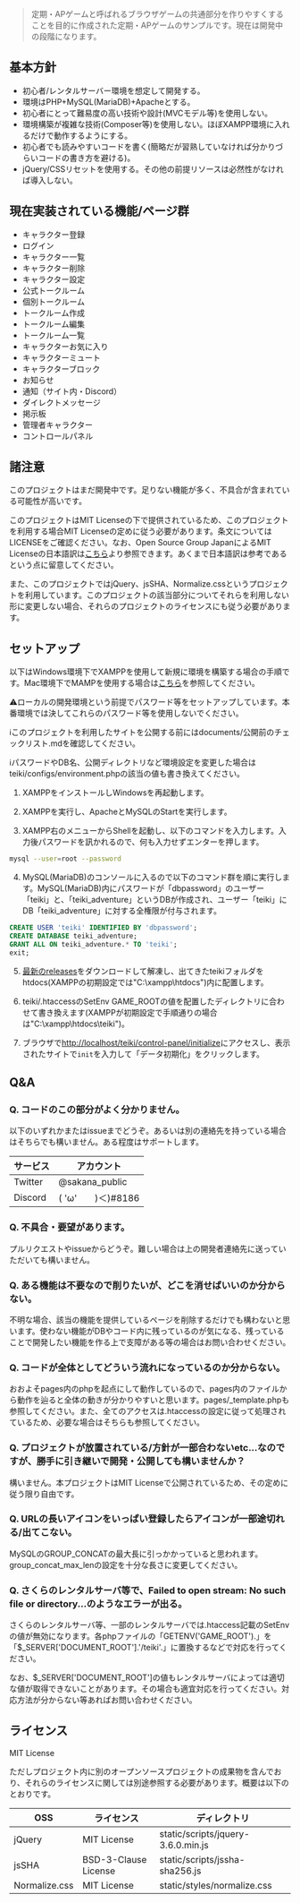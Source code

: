 > 定期・APゲームと呼ばれるブラウザゲームの共通部分を作りやすくすることを目的に作成された定期・APゲームのサンプルです。現在は開発中の段階になります。

## 基本方針
- 初心者/レンタルサーバー環境を想定して開発する。
- 環境はPHP+MySQL(MariaDB)+Apacheとする。
- 初心者にとって難易度の高い技術や設計(MVCモデル等)を使用しない。
- 環境構築が複雑な技術(Composer等)を使用しない。ほぼXAMPP環境に入れるだけで動作するようにする。
- 初心者でも読みやすいコードを書く(簡略だが習熟していなければ分かりづらいコードの書き方を避ける)。
- jQuery/CSSリセットを使用する。その他の前提リソースは必然性がなければ導入しない。

## 現在実装されている機能/ページ群
- キャラクター登録
- ログイン
- キャラクター一覧
- キャラクター削除
- キャラクター設定
- 公式トークルーム
- 個別トークルーム
- トークルーム作成
- トークルーム編集
- トークルーム一覧
- キャラクターお気に入り
- キャラクターミュート
- キャラクターブロック
- お知らせ
- 通知（サイト内・Discord）
- ダイレクトメッセージ
- 掲示板
- 管理者キャラクター
- コントロールパネル

## 諸注意
このプロジェクトはまだ開発中です。足りない機能が多く、不具合が含まれている可能性が高いです。

このプロジェクトはMIT Licenseの下で提供されているため、このプロジェクトを利用する場合MIT Licenseの定めに従う必要があります。条文についてはLICENSEをご確認ください。なお、Open Source Group JapanによるMIT Licenseの日本語訳は[こちら](https://licenses.opensource.jp/MIT/MIT.html)より参照できます。あくまで日本語訳は参考であるという点に留意してください。

また、このプロジェクトではjQuery、jsSHA、Normalize.cssというプロジェクトを利用しています。このプロジェクトの該当部分についてそれらを利用しない形に変更しない場合、それらのプロジェクトのライセンスにも従う必要があります。

## セットアップ
以下はWindows環境下でXAMPPを使用して新規に環境を構築する場合の手順です。Mac環境下でMAMPを使用する場合は[こちら](https://github.com/sakana-teiki/teiki-adventure/blob/master/documents/Mac%E7%89%88%E3%82%BB%E3%83%83%E3%83%88%E3%82%A2%E3%83%83%E3%83%97.md)を参照してください。

⚠️ローカルの開発環境という前提でパスワード等をセットアップしています。本番環境では決してこれらのパスワード等を使用しないでください。

ℹ️このプロジェクトを利用したサイトを公開する前にはdocuments/公開前のチェックリスト.mdを確認してください。

ℹ️パスワードやDB名、公開ディレクトリなど環境設定を変更した場合はteiki/configs/environment.phpの該当の値も書き換えてください。

1. XAMPPをインストールしWindowsを再起動します。

2. XAMPPを実行し、ApacheとMySQLのStartを実行します。

3. XAMPP右のメニューからShellを起動し、以下のコマンドを入力します。入力後パスワードを訊かれるので、何も入力せずエンターを押します。

```sh
mysql --user=root --password
```

4. MySQL(MariaDB)のコンソールに入るので以下のコマンド群を順に実行します。MySQL(MariaDB)内にパスワードが「dbpassword」のユーザー「teiki」と、「teiki_adventure」というDBが作成され、ユーザー「teiki」にDB「teiki_adventure」に対する全権限が付与されます。

```sql
CREATE USER 'teiki' IDENTIFIED BY 'dbpassword';
CREATE DATABASE teiki_adventure;
GRANT ALL ON teiki_adventure.* TO 'teiki';
exit;
```

5. [最新のreleases](https://github.com/sakana-teiki/teiki-adventure/releases)をダウンロードして解凍し、出てきたteikiフォルダをhtdocs(XAMPPの初期設定では"C:\xampp\htdocs")内に配置します。

6. teiki/.htaccessのSetEnv GAME_ROOTの値を配置したディレクトリに合わせて書き換えます(XAMPPが初期設定で手順通りの場合は"C:\xampp\htdocs\teiki")。

7. ブラウザで[http://localhost/teiki/control-panel/initialize](http://localhost/teiki/control-panel/initialize)にアクセスし、表示されたサイトで`init`を入力して「データ初期化」をクリックします。

## Q&A

### Q. コードのこの部分がよく分かりません。
以下のいずれかまたはissueまでどうぞ。あるいは別の連絡先を持っている場合はそちらでも構いません。ある程度はサポートします。

|サービス|アカウント|
| --- | --- |
|Twitter|@sakana_public|
|Discord|( 'ω'　　)＜)#8186|

### Q. 不具合・要望があります。
プルリクエストやissueからどうぞ。難しい場合は上の開発者連絡先に送っていただいても構いません。

### Q. ある機能は不要なので削りたいが、どこを消せばいいのか分からない。
不明な場合、該当の機能を提供しているページを削除するだけでも構わないと思います。使わない機能がDBやコード内に残っているのが気になる、残っていることで開発したい機能を作る上で支障がある等の場合はお問い合わせください。

### Q. コードが全体としてどういう流れになっているのか分からない。
おおよそpages内のphpを起点にして動作しているので、pages内のファイルから動作を辿ると全体の動きが分かりやすいと思います。pages/_template.phpも参照してください。また、全てのアクセスは.htaccessの設定に従って処理されているため、必要な場合はそちらも参照してください。

### Q. プロジェクトが放置されている/方針が一部合わないetc...なのですが、勝手に引き継いで開発・公開しても構いませんか？
構いません。本プロジェクトはMIT Licenseで公開されているため、その定めに従う限り自由です。

### Q. URLの長いアイコンをいっぱい登録したらアイコンが一部途切れる/出てこない。
MySQLのGROUP_CONCATの最大長に引っかかっていると思われます。group_concat_max_lenの設定を十分な長さに変更してください。

### Q. さくらのレンタルサーバ等で、Failed to open stream: No such file or directory...のようなエラーが出る。
さくらのレンタルサーバ等、一部のレンタルサーバでは.htaccess記載のSetEnvの値が無効になります。各phpファイルの「GETENV('GAME_ROOT').」を「$_SERVER['DOCUMENT_ROOT'].'/teiki'.」に置換するなどで対応を行ってください。

なお、$_SERVER['DOCUMENT_ROOT']の値もレンタルサーバによっては適切な値が取得できないことがあります。その場合も適宜対応を行ってください。対応方法が分からない等あればお問い合わせください。

## ライセンス
MIT License

ただしプロジェクト内に別のオープンソースプロジェクトの成果物を含んでおり、それらのライセンスに関しては別途参照する必要があります。概要は以下のとおりです。

| OSS | ライセンス | ディレクトリ |
| --- | --- | --- |
|jQuery|MIT License|static/scripts/jquery-3.6.0.min.js|
|jsSHA|BSD-3-Clause License|static/scripts/jssha-sha256.js|
|Normalize.css|MIT License|static/styles/normalize.css|
